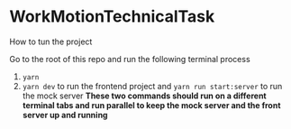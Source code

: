 # WorkMotionTechnicalTask

How to tun the project 

Go to the root of this repo and run the following terminal process 

1. ``` yarn ```
2. ``` yarn dev ``` to run the frontend project and ``` yarn run start:server ``` to run the mock server **These two commands should run on a different terminal tabs and run parallel to keep the mock server and the front server up and running** 
